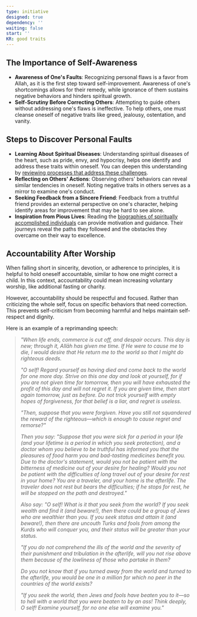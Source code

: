 ```yaml
---
type: initiative
designed: true
dependency: ''
waiting: false
start: ''
KR: good traits
---
```


## The Importance of Self-Awareness

* **Awareness of One's Faults**: Recognizing personal flaws is a favor from Allah, as it is the first step toward self-improvement. Awareness of one's shortcomings allows for their remedy, while ignorance of them sustains negative behaviors and hinders spiritual growth.
* **Self-Scrutiny Before Correcting Others**: Attempting to guide others without addressing one's flaws is ineffective. To help others, one must cleanse oneself of negative traits like greed, jealousy, ostentation, and vanity.

## Steps to Discover Personal Faults

* **Learning About Spiritual Diseases**: Understanding spiritual diseases of the heart, such as pride, envy, and hypocrisy, helps one identify and address these traits within oneself. You can deepen this understanding by [reviewing processes that address these challenges](docs/sidebar1/Processes/Review%20initiatives%20and%20processes.md).
* **Reflecting on Others' Actions**: Observing others' behaviors can reveal similar tendencies in oneself. Noting negative traits in others serves as a mirror to examine one's conduct.
* **Seeking Feedback from a Sincere Friend**: Feedback from a truthful friend provides an external perspective on one's character, helping identify areas for improvement that may be hard to see alone.
* **Inspiration from Pious Lives**: Reading the [biographies of spiritually accomplished individuals](docs/sidebar1/Processes/Choose%20your%20mentors%20well.md) can provide motivation and guidance. Their journeys reveal the paths they followed and the obstacles they overcame on their way to excellence.

## Accountability After Worship

When falling short in sincerity, devotion, or adherence to principles, it is helpful to hold oneself accountable, similar to how one might correct a child. In this context, accountability could mean increasing voluntary worship, like additional fasting or charity.

However, accountability should be respectful and focused. Rather than criticizing the whole self, focus on specific behaviors that need correction. This prevents self-criticism from becoming harmful and helps maintain self-respect and dignity.

Here is an example of a reprimanding speech:

> *"When life ends, commerce is cut off, and despair occurs. This day is new; through it, Allāh has given me time. If He were to cause me to die, I would desire that He return me to the world so that I might do righteous deeds.*
>
> *"O self! Regard yourself as having died and come back to the world for one more day. Strive on this one day and look at yourself, for if you are not given time for tomorrow, then you will have exhausted the profit of this day and will not regret it. If you are given time, then start again tomorrow, just as before. Do not trick yourself with empty hopes of forgiveness, for that belief is a liar, and regret is useless.*
>
> *"Then, suppose that you were forgiven. Have you still not squandered the reward of the righteous—which is enough to cause regret and remorse?"*
>
> *Then you say: "Suppose that you were sick for a period in your life (and your lifetime is a period in which you seek protection), and a doctor whom you believe to be truthful has informed you that the pleasures of food harm you and bad-tasting medicines benefit you. Due to the doctor's statement, would you not be patient with the bitterness of medicine out of your desire for healing? Would you not be patient with the difficulties of long travel out of your desire for rest in your home? You are a traveler, and your home is the afterlife. The traveler does not rest but bears the difficulties; if he stops for rest, he will be stopped on the path and destroyed."*
>
> *Also say: "O self! What is it that you seek from the world? If you seek wealth and find it (and beware!), then there could be a group of Jews who are wealthier than you. If you seek status and attain it (and beware!), then there are uncouth Turks and fools from among the Kurds who will conquer you, and their status will be greater than your status.*
>
> *"If you do not comprehend the ills of the world and the severity of their punishment and tribulation in the afterlife, will you not rise above them because of the lowliness of those who partake in them?*
>
> *Do you not know that if you turned away from the world and turned to the afterlife, you would be one in a million for which no peer in the countries of the world exists?*
>
> *"If you seek the world, then Jews and fools have beaten you to it—so to hell with a world that you were beaten to by an ass! Think deeply, O self! Examine yourself, for no one else will examine you."*
